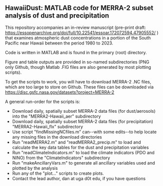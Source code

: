 ## **HawaiiDust**: MATLAB code for MERRA-2 subset analysis of dust and precipitation

This repository accompanies an in-review manuscript (pre-print draft: https://essopenarchive.org/doi/full/10.22541/essoar.172072594.47905552/ ) that examines atmospheric dust concentrations in a portion of the South Pacific near Hawaii between the period 1980 to 2023. 

Code is written in MATLAB and is found in the primary (root) directory. 

Figure and table outputs are provided in so-named subdirectories (PNG only Github, though Matlab .FIG files are also generated by most plotting scripts).

To get the scripts to work, you will have to download MERRA-2 .NC files, which are too large to store on Github. These files can be downloaded via https://disc.gsfc.nasa.gov/datasets?project=MERRA-2

A general run-order for the scripts is:
- Download daily, spatially subset MERRA-2 data files (for dust/aerosols) into the "MERRA2-Hawaii_aer" subdirectory
- Download daily, spatially subset MERRA-2 data files (for precipitation) "MERRA2-Hawaii_flx" subdirectory
- Use script "findMissingNCfiles.m" can--with some edits--to help locate any missing files in the download directories
- Run "readMERRA2.m" and "readMERRA2_precip.m" to load and calculate the key data tables for the dust and precipitation variables
- Run "readClimateIndicators.m" to load the climate indicators (PDO and NINO) from the "ClimateIndicators" subdirectory
- Run "makeAncillaryVars.m" to generate all ancillary variables used and plotted by the analysis
- Run any of the "plot..." scripts to create plots.
- Contact the lead author, dan at uga d0t edu, if you have questions
